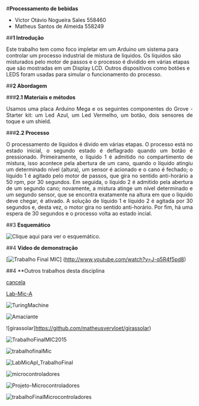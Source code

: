 #**Processamento de bebidas**

- Victor Otávio Nogueira Sales   558460 
- Matheus Santos de Almeida      558249


##**1 Introdução**

Este trabalho tem como foco impletar em um Arduino um sistema para controlar um processo industrial de mistura de liquidos. Os líquidos são misturados pelo motor de passos e o processo é dividido em várias etapas que são mostradas em um Display LCD. Outros dispositivos como botões e LEDS foram usadas para simular o funcionamento do processo.


##**2 Abordagem**

###**2.1 Materiais e métodos**

<p style="text-align: justify;">Usamos uma placa Arduino Mega e os seguintes componentes do Grove - Starter kit: um Led Azul, um Led Vermelho, um botão, dois sensores de toque e um shield.</p>

###**2.2 Processo**

<p style="text-align: justify;">O processamento de líquidos é divido em várias etapas. O processo está no estado inicial, o segundo estado é deflagrado quando um botão é pressionado. Primeiramente, o líquido 1 é admitido no compartimento de mistura, isso acontece pela abertura de um cano, quando o líquido atingiu um determinado nível (altura), um sensor é acionado e o cano é fechado; o líquido 1 é agitado pelo motor de passos, que gira no sentido anti-horário a 50 rpm, por 30 segundos. Em seguida, o líquido 2 é admitido pela abertura de um segundo cano; novamente, a mistura atinge um nível determinado e um segundo sensor, que se encontra exatamente na altura em que o líquido deve chegar, é ativado. A solução de líquido 1 e líquido 2 é agitada por 30 segundos e, desta vez, o motor gira no sentido anti-horário. Por fim, há uma espera de 30 segundos e o processo volta ao estado incial.</p>


##3 **Esquemático**

![Clique aqui para ver o esquemático.](http://i.imgur.com/ru0nGjU.jpg?1)

##4 **Vídeo de demonstração**

[![Trabalho Final MIC](http://img.youtube.com/vi/J-q5R4f5pd8/0.jpg)]
(http://www.youtube.com/watch?v=J-q5R4f5pd8)


##4 **Outros trabalhos desta disciplina

[cancela](https://github.com/Power041/cancela)

[Lab-Mic-A](https://github.com/jblsouza/Lab-Mic-A)

![TuringMachine](https://github.com/iksmada/TuringMachine)

![Amaciante](https://github.com/Fonseka100/MIC-Amaciante)

![girassolar]https://github.com/matheusvervloet/girassolar)

![TrabalhoFinalMIC2015](https://github.com/alex-dias/TrabalhoFinalMIC2015)

![trabalhofinalMic](https://github.com/gustavocesarlos/trabalhofinalMic)

![LabMicApl_TrabalhoFinal](https://github.com/gabrielNT/LabMicApl_TrabalhoFinal)

![microcontroladores](https://github.com/brunowilliamsap/microcontroladores)

![Projeto-Microcontroladores](https://github.com/rodrigoa1990/Projeto-Microcontroladores)

![trabalhoFinalMicrocontroladores](https://github.com/matheusDeAlmeida/trabalhoFinalMicrocontroladores)
